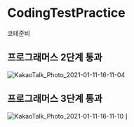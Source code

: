 # CodingTestPractice
코테준비


## 프로그래머스 2단계 통과
![KakaoTalk_Photo_2021-01-11-16-11-04](https://user-images.githubusercontent.com/67869514/104154236-c295ff80-5427-11eb-9a73-78e2bf135c2e.png)

## 프로그래머스 3단계 통과
![KakaoTalk_Photo_2021-01-11-16-11-10](https://user-images.githubusercontent.com/67869514/104154241-c6298680-5427-11eb-8363-dce886023840.png)
]

